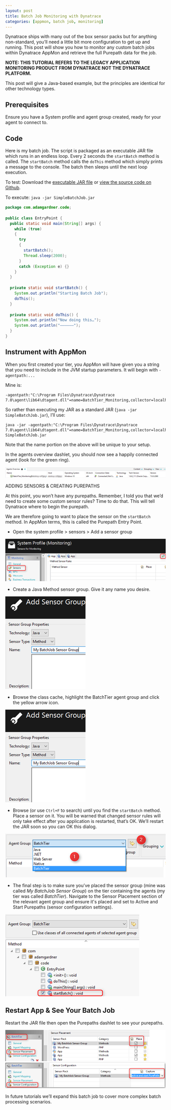 ```yaml
---
layout: post
title: Batch Job Monitoring with Dynatrace
categories: [appmon, batch job, monitoring]
---
```


Dynatrace ships with many out of the box sensor packs but for anything non-standard, you’ll need a little bit more configuration to get up and running. This post will show you how to monitor any custom batch jobs within Dynatrace AppMon and retrieve the full Purepath data for the job.

**NOTE: THIS TUTORIAL REFERS TO THE LEGACY APPLICATION MONITORING PRODUCT FROM DYNATRACE NOT THE DYNATRACE PLATFORM.**

This post will give a Java-based example, but the principles are identical for other technology types.

## Prerequisites

Ensure you have a System profile and agent group created, ready for your agent to connect to.

## Code

Here is my batch job. The script is packaged as an executable JAR file which runs in an endless loop. Every 2 seconds the `startBatch` method is called. The `startBatch` method calls the `doThis` method which simply prints a message to the console. The batch then sleeps until the next loop execution.

To test: Download the [executable JAR file](https://github.com/agardnerIT/DTSimpleBatchMonitoring/releases/download/1.0/SimpleBatchJob.jar) or [view the source code on Github](https://github.com/agardnerIT/DTSimpleBatchMonitoring/blob/master/EntryPoint.java).

To execute: `java -jar SimpleBatchJob.jar`

```java
package com.adamgardner.code;

public class EntryPoint {
  public static void main(String[] args) {
    while (true)
    {
      try
      {
        startBatch();
        Thread.sleep(2000);
      }
      catch (Exception e) {}
    }
  }

  private static void startBatch() {
    System.out.println("Starting Batch Job");
    doThis();
  }

  private static void doThis() {
    System.out.println("Now doing this…");
    System.out.println("——————");
  }
}
```

## Instrument with AppMon

When you first created your tier, you AppMon will have given you a string that you need to include in the JVM startup parameters. It will begin with `-agentpath:...`

Mine is:

```
-agentpath:"C:\Program Files\Dynatrace\Dynatrace 7.0\agent\lib64\dtagent.dll"=name=BatchTier_Monitoring,collector=localhost:9998
```

So rather than executing my JAR as a standard JAR (`java -jar SimpleBatchJob.jar`), I’ll use:

```
java -jar -agentpath:"C:\Program Files\Dynatrace\Dynatrace 7.0\agent\lib64\dtagent.dll"=name=BatchTier_Monitoring,collector=localhost:9998 SimpleBatchJob.jar
```

Note that the name portion on the above will be unique to your setup.

In the agents overview dashlet, you should now see a happily connected agent (look for the green ring).

![](images/postimages/batch-monitoring-dynatrace-1.png)

ADDING SENSORS & CREATING PUREPATHS

At this point, you won’t have any purepaths. Remember, I told you that we’d need to create some custom sensor rules? Time to do that. This will tell Dynatrace where to begin the purepath.

We are therefore going to want to place the sensor on the `startBatch` method. In AppMon terms, this is called the Purepath Entry Point.

- Open the system profile > sensors > Add a sensor group

![](images/postimages/batch-monitoring-dynatrace-2.png)

- Create a Java Method sensor group. Give it any name you desire.

![](images/postimages/batch-monitoring-dynatrace-3.png)

- Browse the class cache, highlight the BatchTier agent group and click the yellow arrow icon.

![](images/postimages/batch-monitoring-dynatrace-4.png)

- Browse (or use `Ctrl+F` to search) until you find the `startBatch` method. Place a sensor on it. You will be warned that changed sensor rules will only take effect after you application is restarted, that’s OK. We’ll restart the JAR soon so you can OK this dialog.

![](images/postimages/batch-monitoring-dynatrace-5.png)

- The final step is to make sure you’ve placed the sensor group (mine was called *My BatchJob Sensor Group*) on the tier containing the agents (my tier was called *BatchTier*). Navigate to the Sensor Placement section of the relevant agent group and ensure it's placed and set to Active and Start Purepaths (sensor configuration settings).

![](images/postimages/batch-monitoring-dynatrace-6.png)

## Restart App & See Your Batch Job

Restart the JAR file then open the Purepaths dashlet to see your purepaths.

![](images/postimages/batch-monitoring-dynatrace-7.png)

In future tutorials we’ll expand this batch job to cover more complex batch processing scenarios.
